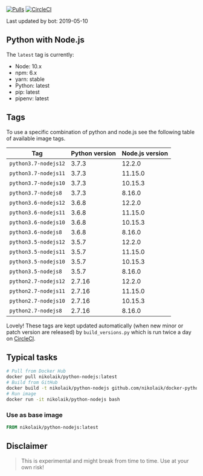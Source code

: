 [![Pulls](https://img.shields.io/docker/pulls/nikolaik/python-nodejs.svg?style=flat-square)](https://hub.docker.com/r/nikolaik/python-nodejs/)
[![CircleCI](https://img.shields.io/circleci/project/github/nikolaik/docker-python-nodejs.svg?style=flat-square)](https://circleci.com/gh/nikolaik/docker-python-nodejs)

Last updated by bot: 2019-05-10

## Python with Node.js
The `latest` tag is currently:

- Node: 10.x
- npm: 6.x
- yarn: stable
- Python: latest
- pip: latest
- pipenv: latest

## Tags
To use a specific combination of python and node.js see the following table of available image tags.

Tag | Python version | Node.js version
--- | --- | ---
`python3.7-nodejs12` | 3.7.3 | 12.2.0
`python3.7-nodejs11` | 3.7.3 | 11.15.0
`python3.7-nodejs10` | 3.7.3 | 10.15.3
`python3.7-nodejs8` | 3.7.3 | 8.16.0
`python3.6-nodejs12` | 3.6.8 | 12.2.0
`python3.6-nodejs11` | 3.6.8 | 11.15.0
`python3.6-nodejs10` | 3.6.8 | 10.15.3
`python3.6-nodejs8` | 3.6.8 | 8.16.0
`python3.5-nodejs12` | 3.5.7 | 12.2.0
`python3.5-nodejs11` | 3.5.7 | 11.15.0
`python3.5-nodejs10` | 3.5.7 | 10.15.3
`python3.5-nodejs8` | 3.5.7 | 8.16.0
`python2.7-nodejs12` | 2.7.16 | 12.2.0
`python2.7-nodejs11` | 2.7.16 | 11.15.0
`python2.7-nodejs10` | 2.7.16 | 10.15.3
`python2.7-nodejs8` | 2.7.16 | 8.16.0

Lovely! These tags are kept updated automatically (when new minor or patch version are released) by `build_versions.py` which is run twice a day on [CircleCI](https://circleci.com/gh/nikolaik/docker-python-nodejs).

## Typical tasks
```bash
# Pull from Docker Hub
docker pull nikolaik/python-nodejs:latest
# Build from GitHub
docker build -t nikolaik/python-nodejs github.com/nikolaik/docker-python-nodejs
# Run image
docker run -it nikolaik/python-nodejs bash
```

### Use as base image
```Dockerfile
FROM nikolaik/python-nodejs:latest
```

## Disclaimer
> This is experimental and might break from time to time. Use at your own risk!
